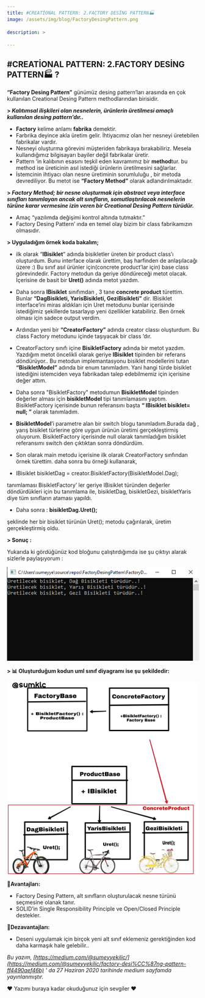 ```yaml
---
title: #CREATİONAL PATTERN: 2.FACTORY DESİNG PATTERN🏭
image: /assets/img/blog/FactoryDesingPattern.png

description: >

---
```

## #CREATİONAL PATTERN: 2.FACTORY DESİNG PATTERN🏭 ?

**“Factory Desing Pattern”** günümüz desing pattern’ları arasında en çok kullanılan Creational Desing Pattern methodlarından birisidir.

**> _Kalıtımsal ilişkileri olan nesnelerin, ürünlerin üretilmesi amaçlı kullanılan desing pattern’dır.._**

-   **Factory** kelime anlamı **fabrika** demektir.
-   Farbrika deyince akla üretim gelir. İhtiyacımız olan her nesneyi üretebilen fabrikalar vardır.
-   Nesneyi oluşturma görevini müşteriden fabrikaya bırakabiliriz. Mesela kullandığımız bilgisayarı bayiler değil fabrikalar üretir.
-   Pattern ‘in kalıbının esasını teşkil eden kavramımız bir **method**tur. bu method ise üreticinin asıl istediği ürünlerin üretilmesini sağlarlar.
-   İstemcinin ihtiyacı olan nesne üretiminin sorumluluğu , bir metoda devrediliyor. Bu metot ise **“Factory Method”** olarak adlandırılmaktadır.

**> _Factory Method; bir nesne oluşturmak için abstract veya interface sınıfları tanımlayan ancak alt sınıfların, somutlaştırılacak nesnelerin türüne karar vermesine izin veren bir Creational Desing Pattern türüdür._**

-   Amaç “yazılımda değişimi kontrol altında tutmaktır.”
-   Factory Desing Pattern’ ında en temel olay bizim bir class fabrikamızın olmasıdır.

**> Uyguladığım örnek koda bakalım;**


<script src="https://gist.github.com/sumeyyekilic/0be860b57a86cc2405b401b8c15a5fa3.js"></script>

-   ilk olarak “**IBisiklet**” adında bisikletler üreten bir product class’ı oluşturdum. Bunu interface olarak ürettim, baş harfinden de anlaşılacağı üzere :) Bu sınıf asıl ürünler için(concrete product’lar için) base class görevindedir. Factory metodun da geriye döndüreceği metot olacak. İçerisine de basit bir **Uret()** adında metot yazdım.

-   Daha sonra **IBisiklet** sınıfımdan , 3 tane **concrete product** türettim. Bunlar **“DagBisikleti, YarisBisikleti, GeziBisikleti”** dir. IBisiklet interface’ini miras aldıkları için Uret metodunu bunlar içerisinde istediğimiz şekillerde tasarlayıp yeni özellikler katabiliriz. Ben örnek olması için sadece output verdim.

-   Ardından yeni bir **“CreatorFactory”** adında creator classı oluşturdum. Bu class Factory metodunu içinde taşıyacak bir class ’dır.

-   CreatorFactory sınıfı içine **BisikletFactory** adında bir metot yazdım. Yazdığım metot öncelikli olarak geriye **IBisiklet** tipinden bir referans döndürüyor.. Bu metodun implemantasyonu bisiklet modellerini tutan **“BisikletModel”** adında bir enum tanımladım. Yani hangi türde bisiklet istediğini istemciden veya fabrikadan talep edebilmemiz için içerisine değer attım.

-   Daha sonra "BisikletFactory" metodumun **BisikletModel** tipinden değerler alması için **bisikletModel** tipi tanımlamasını yaptım. BisikletFactory içerisinde bunun referansını başta **“ IBisiklet bisiklet= null; ”** olarak tanımladım.

-   **BisikletModel**’i parametre alan bir switch blogu tanımladıım.Burada dağ , yarış bisiklet türlerine göre uygun ürünün üretimi gerçekleştirmiş oluyorum. BisikletFactory içerisinde null olarak tanımladığım bisiklet referansımı switch den çıktıktan sonra döndürdüm.

-   Son olarak main metodu içerisine ilk olarak CreatorFactory sınfından örnek türettim. daha sonra bu örneği kullanarak,

-   IBisiklet bisikletDag = creator.BisikletFactory(BisikletModel.Dag); 

tanımlaması BisikletFactory’ ler geriye IBisiklet türünden değerler döndürdükleri için bu tanımlama ile, bisikletDag, bisikletGezi, bisikletYaris diye tüm sınıfların ataması yapıldı.

-   Daha sonra : **bisikletDag.Uret();**

şeklinde her bir bisiklet türünün Uret(); metodu çağırılarak, üretim gerçekleştirmiş oldu.

**> Sonuç :**

Yukarıda ki gördüğünüz kod bloğunu çalıştırdığımda ise şu çıktıyı alarak sizlerle paylaşıyorum :

![singletonDesingPattern](/assets/img/blog/fdp.png)

**> 📊 Oluşturduğum kodun uml sınıf diyagramı ise şu şekildedir:**

![singletonDesingPattern](/assets/img/blog/FactoryDesingPattern2.jpg)


**📌Avantajları:**

-   Factory Desing Pattern, alt sınıfların oluşturulacak nesne türünü seçmesine olanak tanır.
-   SOLID’in Single Responsibility Principle ve Open/Closed Principle destekler.

**📌Dezavantajları:**

-   Deseni uygulamak için birçok yeni alt sınıf eklemeniz gerektiğinden kod daha karmaşık hale gelebilir..

_Bu yazım, [https://medium.com/@sumeyyekilic/](https://medium.com/@sumeyyekilic/factory-desi%CC%87ng-pattern-ff4490aef46b) ' da 27 Haziran 2020 tarihinde medium sayfamda yayınlanmıştır._

❤ Yazımı buraya kadar okuduğunuz için sevgiler ❤